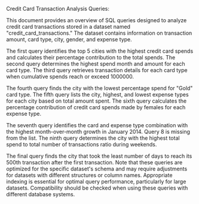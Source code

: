  Credit Card Transaction Analysis Queries:

This document provides an overview of SQL queries designed to analyze credit card transactions stored in a dataset named "credit_card_transactions." The dataset contains information on transaction amount, card type, city, gender, and expense type.


The first query identifies the top 5 cities with the highest credit card spends and calculates their percentage contribution to the total spends. The second query determines the highest spend month and amount for each card type. The third query retrieves transaction details for each card type when cumulative spends reach or exceed 1000000.


The fourth query finds the city with the lowest percentage spend for "Gold" card type. The fifth query lists the city, highest, and lowest expense types for each city based on total amount spent. The sixth query calculates the percentage contribution of credit card spends made by females for each expense type.


The seventh query identifies the card and expense type combination with the highest month-over-month growth in January 2014. Query 8 is missing from the list. The ninth query determines the city with the highest total spend to total number of transactions ratio during weekends.


The final query finds the city that took the least number of days to reach its 500th transaction after the first transaction. Note that these queries are optimized for the specific dataset's schema and may require adjustments for datasets with different structures or column names. Appropriate indexing is essential for optimal query performance, particularly for large datasets. Compatibility should be checked when using these queries with different database systems.
